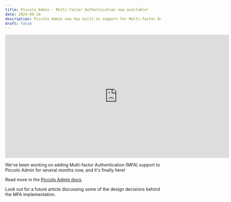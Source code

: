 ```yaml
---
title: Piccolo Admin - Multi-factor Authentication now available!
date: 2024-09-10
description: Piccolo Admin now has built-in support for Multi-factor Authentication (MFA) for additional login security.
draft: false
---
```


<iframe width="726" height="400" src="https://www.youtube.com/embed/S24JoFdWxwQ" title="YouTube video player" frameborder="0" allow="accelerometer; autoplay; clipboard-write; encrypted-media; gyroscope; picture-in-picture" allowfullscreen></iframe>

We've been working on adding Multi-factor Authentication (MFA) support to Piccolo Admin for several months now, and it's finally here!

Read more in the [Piccolo Admin docs](https://piccolo-admin.readthedocs.io/en/latest/mfa/index.html).

Look out for a future article discussing some of the design decisions behind the MFA implementation.
